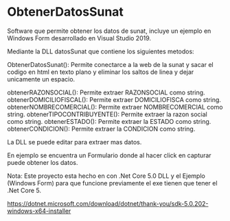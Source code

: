 # ObtenerDatosSunat
Software que permite obtener los datos de sunat, incluye un ejemplo en Windows Form desarrollado en Visual Studio 2019.

Mediante la DLL datosSunat que contiene los siguientes metodos:

ObtenerDatosSunat(): Permite conectarce a la web de la sunat y sacar el codigo en html en texto plano y eliminar los saltos de linea y dejar unicamente un espacio.

obtenerRAZONSOCIAL(): Permite extraer RAZONSOCIAL como string.
obtenerDOMICILIOFISCAL(): Permite extraer DOMICILIOFISCA como string.
obtenerNOMBRECOMERCIAL(): Permite extraer NOMBRECOMERCIAL como string.
obtenerTIPOCONTRIBUYENTE(): Permite extraer la razon social como string.
obtenerESTADO(): Permite extraer la ESTADO como string.
obtenerCONDICION(): Permite extraer la CONDICION como string.

La DLL se puede editar para extraer mas datos.

En ejemplo se encuentra un Formulario donde al hacer click en capturar puede obtener los datos.

Nota: Este proyecto esta hecho en con .Net Core 5.0 DLL y el Ejemplo (Windows Form) para que funcione previamente el exe tienen que tener el .Net Core 5.

https://dotnet.microsoft.com/download/dotnet/thank-you/sdk-5.0.202-windows-x64-installer


